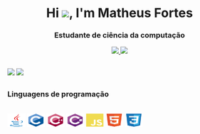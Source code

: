 <h1 align="center">Hi <img src="https://raw.githubusercontent.com/kaueMarques/kaueMarques/master/hi.gif" width="30px">, I'm Matheus Fortes</h1>
<h3 align="center">Estudante de ciência da computação</h3>

<div align="center">
  <a href="https://github.com/MatheusFortes7">
  <img height="180em" src="https://github-readme-stats.vercel.app/api?username=MatheusFortes7&show_icons=true&theme=dark&include_all_commits=true&count_private=true"/>
  <img height="180em" src="https://github-readme-stats.vercel.app/api/top-langs/?username=MatheusFortes7&layout=compact&langs_count=7&theme=dark"/>
</div>
  
##
  
<div>
  <a href="https://www.linkedin.com/in/matheus-fortes-29a798207/" target="_blank"><img src="https://img.shields.io/badge/LinkedIn-0077B5?style=for-the-badge&logo=linkedin&logoColor=white" target="blank"></a>
 	<a href="https://www.instagram.com/mfortesv/" target="_blank"><img src="https://img.shields.io/badge/Instagram-E4405F?style=for-the-badge&logo=instagram&logoColor=white" target="blank"></a>
  </div>
  
##
  <h3 >Linguagens de programação</h3>
<div style="display: inline_block"><br>
  <img align="center" alt="Matheus-Csharp" height="30" width="40" src="https://raw.githubusercontent.com/devicons/devicon/master/icons/java/java-original.svg">
  <img align="center" alt="Matheus-Python" height="30" width="40" src="https://raw.githubusercontent.com/devicons/devicon/master/icons/c/c-original.svg">
  <img align="center" alt="Matheus-Python" height="30" width="40" src="https://raw.githubusercontent.com/devicons/devicon/master/icons/cplusplus/cplusplus-original.svg">
  <img align="center" alt="Matheus-Csharp" height="30" width="40" src="https://raw.githubusercontent.com/devicons/devicon/master/icons/csharp/csharp-original.svg">
  <img align="center" alt="Matheus-Js" height="30" width="40" src="https://raw.githubusercontent.com/devicons/devicon/master/icons/javascript/javascript-plain.svg">
  <img align="center" alt="Matheus-HTML" height="30" width="40" src="https://raw.githubusercontent.com/devicons/devicon/master/icons/html5/html5-original.svg">
  <img align="center" alt="Matheus-CSS" height="30" width="40" src="https://raw.githubusercontent.com/devicons/devicon/master/icons/css3/css3-original.svg">
</div>
